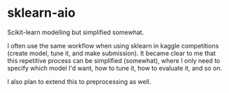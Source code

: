 # sklearn-aio
Scikit-learn modelling but simplified somewhat.

I often use the same workflow when using sklearn in kaggle competitions (create model, tune it, and make submission). 
It became clear to me that this repetitive process can be simplified (somewhat), where I only need to specify which
model I'd want, how to tune it, how to evaluate it, and so on.

I also plan to extend this to preprocessing as well.

